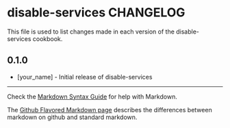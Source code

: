 disable-services CHANGELOG
==========================

This file is used to list changes made in each version of the disable-services cookbook.

0.1.0
-----
- [your_name] - Initial release of disable-services

- - -
Check the [Markdown Syntax Guide](http://daringfireball.net/projects/markdown/syntax) for help with Markdown.

The [Github Flavored Markdown page](http://github.github.com/github-flavored-markdown/) describes the differences between markdown on github and standard markdown.
